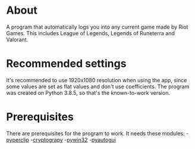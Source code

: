 # About
A program that automatically logs you into any current game made by Riot Games. This includes League of Legends, Legends of Runeterra and Valorant.
# Recommended settings
It's recommended to use 1920x1080 resolution when using the app, since some values are set as flat values and don't use coefficients.
The program was created on Python 3.8.5, so that's the known-to-work version.
# Prerequisites
There are prerequisites for the program to work. It needs these modules:
  -[pyperclip](https://pypi.org/project/pyperclip/)
  -[cryptograpy](https://pypi.org/project/cryptography/)
  -[pywin32](https://pypi.org/project/pywin32/)
  -[pyautogui](https://pypi.org/project/PyAutoGUI/)

